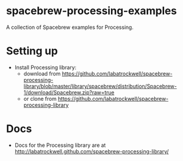 spacebrew-processing-examples
=============================

A collection of Spacebrew examples for Processing.

Setting up 
=============================
* Install Processing library:
  * download from https://github.com/labatrockwell/spacebrew-processing-library/blob/master/library/spacebrew/distribution/Spacebrew-1/download/Spacebrew.zip?raw=true
  * or clone from https://github.com/labatrockwell/spacebrew-processing-library

Docs 
=============================
* Docs for the Processing library are at http://labatrockwell.github.com/spacebrew-processing-library/